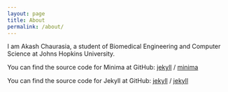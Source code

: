 ```yaml
---
layout: page
title: About
permalink: /about/
---
```


I am Akash Chaurasia, a student of Biomedical Engineering and Computer Science at Johns Hopkins University.

You can find the source code for Minima at GitHub:
[jekyll][jekyll-organization] /
[minima](https://github.com/jekyll/minima)

You can find the source code for Jekyll at GitHub:
[jekyll][jekyll-organization] /
[jekyll](https://github.com/jekyll/jekyll)


[jekyll-organization]: https://github.com/jekyll
